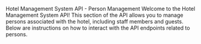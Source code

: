 Hotel Management System API - Person Management Welcome to the Hotel Management System API! This section of the API allows you to manage persons associated with the hotel, including staff members and guests. Below are instructions on how to interact with the API endpoints related to persons.